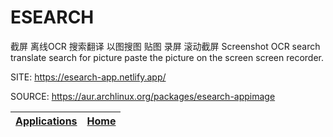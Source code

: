 # ESEARCH

 截屏 离线OCR 搜索翻译 以图搜图 贴图 录屏 滚动截屏 Screenshot OCR search translate 
 search for picture paste the picture on the screen screen recorder.

 SITE: https://esearch-app.netlify.app/

 SOURCE: https://aur.archlinux.org/packages/esearch-appimage

 | [Applications](https://portable-linux-apps.github.io/apps.html) | [Home](https://portable-linux-apps.github.io)
 | --- | --- |
